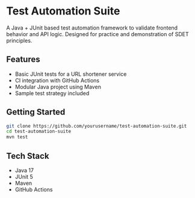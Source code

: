 # Test Automation Suite

A Java + JUnit based test automation framework to validate frontend behavior and API logic. Designed for practice and demonstration of SDET principles.

## Features

- Basic JUnit tests for a URL shortener service
- CI integration with GitHub Actions
- Modular Java project using Maven
- Sample test strategy included

## Getting Started

```bash
git clone https://github.com/yourusername/test-automation-suite.git
cd test-automation-suite
mvn test
```

## Tech Stack

- Java 17
- JUnit 5
- Maven
- GitHub Actions
